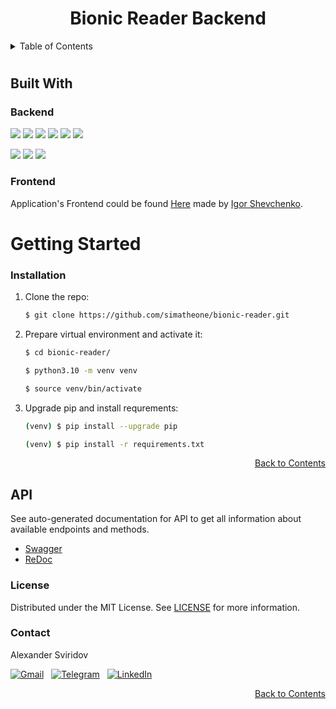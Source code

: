 <div align="center">
    <h1>Bionic Reader Backend</h1>
</div>

<a name="top"></a>
<details>
    <summary>Table of Contents</summary>
    <ul>
        <li>
            <a href="#about-the-project">About The Project</a>
            <ul>
                <li><a href="#built-with">Built With</a></li>
            </ul>
        </li>
        <li>
            <a href="#getting-started">Getting Started</a>
            <ul>
                <li><a href="#installation">Installation</a></li>
            </ul>
        </li>
        <li><a href="#usage">Usage</a></li>
            <!-- <ul>
                <li><a></a></li>
                <li><a></a></li>
                <li><a></a></li>
                <li><a></a></li>
                <li><a></a></li>
            </ul> -->
        <li><a href="#contributing">Contributing</a></li>
        <li><a href="#license">License</a></li>
        <li><a href="#contact">Contact</a></li>
    </ul>
</details>

#
<!-- # About the Project

## Features -->

## Built With
### Backend
![](https://img.shields.io/badge/python-3.8.10-9cf)
![](https://img.shields.io/badge/FastAPI-0.85.0-9cf)
![](https://img.shields.io/badge/Uvicorn-0.18.3-9cf)
![](https://img.shields.io/badge/SQLAlchemy-1.4.41-9cf)
![](https://img.shields.io/badge/Alembic-1.8.1-9cf)
![](https://img.shields.io/badge/FPDF2-2.5.7-9cf)

![](https://img.shields.io/badge/Pyright-1.1.294-yellow)
![](https://img.shields.io/badge/Flake8-5.0.4-yellow)
![](https://img.shields.io/badge/isort-5.10.1-yellow)

### Frontend
Application's Frontend could be found [Here](https://github.com/bnzone/bionic-reader) made by [Igor Shevchenko](https://github.com/bnzone).

# Getting Started

### Installation
1. Clone the repo:
   ```bash
   $ git clone https://github.com/simatheone/bionic-reader.git
   ```
2. Prepare virtual environment and activate it:
   ```bash
   $ cd bionic-reader/
   ```
   ```bash
   $ python3.10 -m venv venv
   ```
   ```bash
   $ source venv/bin/activate
   ```
3. Upgrade pip and install requrements:
   ```bash
   (venv) $ pip install --upgrade pip
   ```
   ```bash
   (venv) $ pip install -r requirements.txt
   ```

<p align="right"><a href="#top">Back to Contents</a></p>

<!-- # Usage -->

## API
See auto-generated documentation for API to get all information about available endpoints and methods.
- <a href="http://127.0.0.1:8000/docs/">Swagger</a>
- <a href="http://127.0.0.1:8000/redoc/">ReDoc</a>


<!-- ### Contributing -->

### License
Distributed under the MIT License. See [LICENSE][license-url] for more information.
### Contact

Alexander Sviridov<br/>

[![Gmail](https://img.shields.io/badge/Gmail-D14836?style=for-the-badge&logo=gmail&logoColor=white)](mailto:alexandersv686@gmail.com) &nbsp;
[![Telegram](https://img.shields.io/badge/Telegram-2CA5E0?style=for-the-badge&logo=telegram&logoColor=white)](https://t.me/simatheone) &nbsp;
[![LinkedIn](https://img.shields.io/badge/LinkedIn-0077B5?style=for-the-badge&logo=linkedin&logoColor=white)](https://www.linkedin.com/in/sviridov-ak-dev/)

<p align="right"><a href="#top">Back to Contents</a></p>


<!-- Links -->
[license-url]: https://github.com/simatheone/bionic-reader/blob/main/LICENSE
